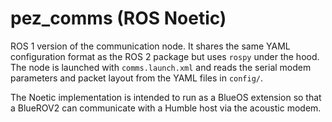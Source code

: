 # pez_comms (ROS Noetic)

ROS 1 version of the communication node.  It shares the same YAML
configuration format as the ROS 2 package but uses `rospy` under the
hood.  The node is launched with `comms.launch.xml` and reads the
serial modem parameters and packet layout from the YAML files in
`config/`.

The Noetic implementation is intended to run as a BlueOS extension so
that a BlueROV2 can communicate with a Humble host via the acoustic
modem.
